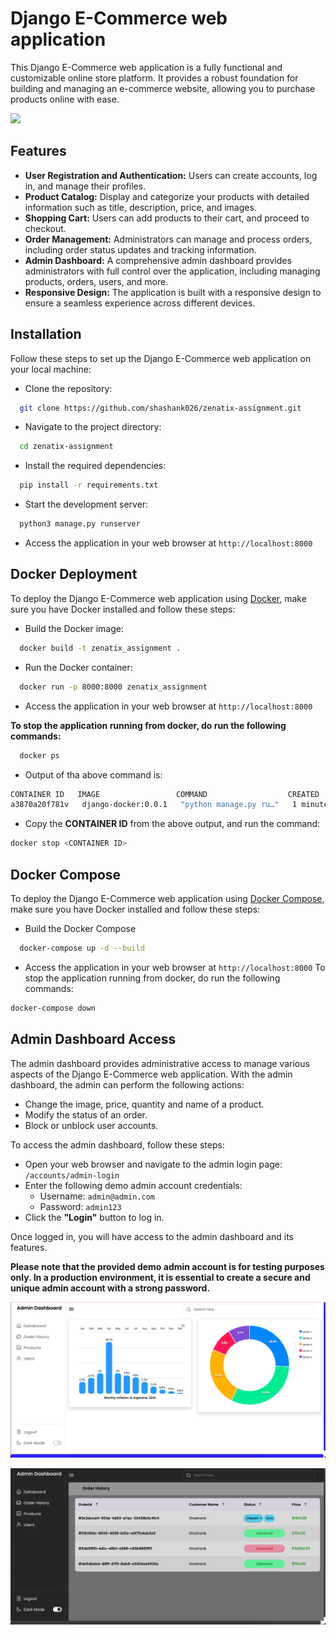 
# Django E-Commerce web application

This Django E-Commerce web application is a fully functional and customizable online store platform. It provides a robust foundation for 
building and managing an e-commerce website, allowing you to purchase products online with ease.

![](https://github.com/shashank026/zenatix-assignment/blob/main/readmeImage/Admin_Dashboard.gif)




## Features

- **User Registration and Authentication:** Users can create accounts, log in, and manage their profiles.
- **Product Catalog:** Display and categorize your products with detailed information such as title, description, price, and images.
- **Shopping Cart:** Users can add products to their cart, and proceed to checkout.
- **Order Management:** Administrators can manage and process orders, including order status updates and tracking information.
- **Admin Dashboard:** A comprehensive admin dashboard provides administrators with full control over the application, including managing products, orders, users, and more.
- **Responsive Design:** The application is built with a responsive design to ensure a seamless experience across different devices.


## Installation

Follow these steps to set up the Django E-Commerce web application on your local machine:

- Clone the repository:
```bash
  git clone https://github.com/shashank026/zenatix-assignment.git
```
- Navigate to the project directory:
```bash
  cd zenatix-assignment
```
- Install the required dependencies:
```bash
  pip install -r requirements.txt
```
- Start the development server:
```bash
  python3 manage.py runserver
```
- Access the application in your web browser at `http://localhost:8000`
## Docker Deployment

To deploy the Django E-Commerce web application using [Docker](https://docs.docker.com/engine/install/), make sure you have Docker installed and follow these steps:

- Build the Docker image:
```bash
  docker build -t zenatix_assignment .
```
- Run the Docker container:
```bash
  docker run -p 8000:8000 zenatix_assignment
```
- Access the application in your web browser at `http://localhost:8000`

**To stop the application running from docker, do run the following commands:**
```bash
  docker ps
```
- Output of tha above command is:
```bash
CONTAINER ID   IMAGE                 COMMAND                  CREATED       STATUS       PORTS                    NAMES
a3870a20f781v   django-docker:0.0.1   "python manage.py ru…"   1 minutes ago   Up 1 minutes   0.0.0.0:8000->8000/tcp   zenatix_assignment-django-1
```
- Copy the **CONTAINER ID** from the above output, and run the command:
```bash
docker stop <CONTAINER ID>
```

## Docker Compose

To deploy the Django E-Commerce web application using [Docker Compose](https://docs.docker.com/compose/), make sure you have Docker installed and follow these steps:

- Build the Docker Compose
```bash
  docker-compose up -d --build
```
- Access the application in your web browser at `http://localhost:8000`
To stop the application running from docker, do run the following commands:
```bash
docker-compose down
```

## Admin Dashboard Access

The admin dashboard provides administrative access to manage various aspects of the Django E-Commerce web application. With the admin dashboard, the admin can perform the following actions:

- Change the image, price, quantity and name of a product.
- Modify the status of an order.
- Block or unblock user accounts.

To access the admin dashboard, follow these steps:

- Open your web browser and navigate to the admin login page: `/accounts/admin-login`
- Enter the following demo admin account credentials:
   - Username: `admin@admin.com`
   - Password: `admin123`
- Click the __"Login"__ button to log in.

Once logged in, you will have access to the admin dashboard and its features.

__Please note that the provided demo admin account is for testing purposes only. In a production environment, it is essential to create a secure and unique admin account with a strong password.__

![](https://github.com/shashank026/zenatix-assignment/blob/main/readmeImage/Admin-Dashboard-main.png)

![](https://github.com/shashank026/zenatix-assignment/blob/main/readmeImage/Admin-Dashboard-OrderHistory-Dark.png)
